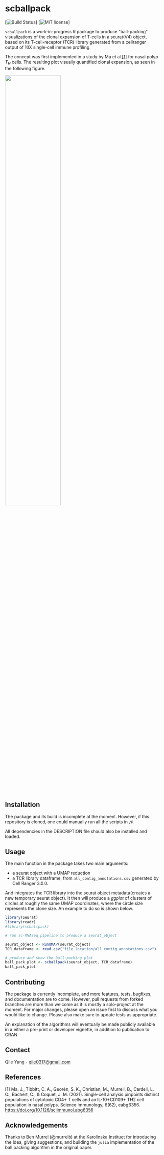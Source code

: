 # scballpack
[![Build Status](https://github.com/Qile0317/scballpack/actions/workflows/CI.yml/badge.svg?branch=master)]
[![MIT license](https://img.shields.io/badge/license-MIT-green.svg)]

```scballpack``` is a work-in-progress R package to produce "ball-packing" visualizations of the clonal expansion of T-cells in a seurat(V4) object, based on its T-cell-receptor (TCR) library generated from a cellranger output of 10X single-cell immune profiling. 

The concept was first implemented in a study by Ma et al.[[1]](#1) for nasal polyp $T_{H}$ cells. The resulting plot visually quantified clonal expansion, as seen in the following figure. 

<img src="example.png" width="60%" align="center" />

## Installation
The package and its build is incomplete at the moment. However, if this repository is cloned, one could manually run all the scripts in ```/R```

All dependencies in the DESCRIPTION file should also be installed and loaded. 

## Usage
The main function in the package takes two main arguments: 
- a seurat object with a UMAP reduction
- a TCR library dataframe, from ```all_contig_annotations.csv``` generated by Cell Ranger 3.0.0.

And integrates the TCR library into the seurat object metadata(creates a new temporary seurat object). It then will produce a *ggplot* of clusters of circles at roughly the same UMAP coordinates, where the circle size represents the clone size. An example to do so is shown below.

```R
library(Seurat)
library(readr)
#library(scballpack)

# run sc-RNAseq pipeline to produce a seurat_object

seurat_object <- RunUMAP(seurat_object)
TCR_dataframe <- read.csv("file_location/all_contig_annotations.csv")

# produce and show the ball-packing plot
ball_pack_plot <- scballpack(seurat_object, TCR_dataframe)
ball_pack_plot
```

## Contributing
The package is currently incomplete, and more features, tests, bugfixes, and documentation are to come. However, pull requests from forked branches are more than welcome as it is mostly a solo-project at the moment. For major changes, please open an issue first to discuss what you would like to change. Please also make sure to update tests as appropriate.

An explanation of the algorithms will eventually be made publicly available in a either a pre-print or developer vignette, in addition to publication to CRAN.

## Contact
Qile Yang - qile0317@gmail.com

## References
<a id="1">[1]</a> 
Ma, J., Tibbitt, C. A., Georén, S. K., Christian, M., Murrell, B., Cardell, L. O., Bachert, C., & Coquet, J. M. (2021). Single-cell analysis pinpoints distinct populations of cytotoxic CD4+ T cells and an IL-10+CD109+ TH2 cell population in nasal polyps. Science immunology, 6(62), eabg6356. https://doi.org/10.1126/sciimmunol.abg6356

## Acknowledgements
Thanks to Ben Murrel (@murrelb) at the Karolinska Instituet for introducing the idea, giving suggestions, and building the ```julia``` implementation of the ball packing algorithm in the original paper.